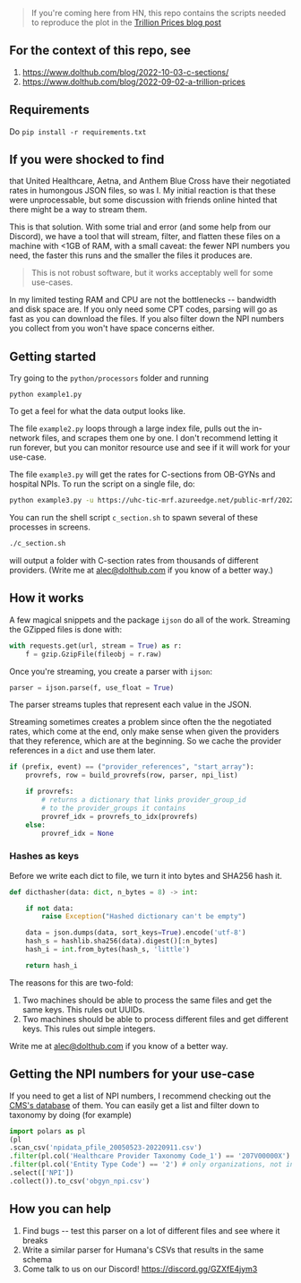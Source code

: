 > If you're coming here from HN, this repo contains the scripts needed to reproduce the plot in the [Trillion Prices blog post](https://www.dolthub.com/blog/2022-09-02-a-trillion-prices/)

## For the context of this repo, see

1. https://www.dolthub.com/blog/2022-10-03-c-sections/
1. https://www.dolthub.com/blog/2022-09-02-a-trillion-prices

## Requirements

Do 
`pip install -r requirements.txt`

## If you were shocked to find

that United Healthcare, Aetna, and Anthem Blue Cross have their negotiated rates in humongous JSON files, so was I. My initial reaction is that these were unprocessable, but some discussion with friends online hinted that there might be a way to stream them.

This is that solution. With some trial and error (and some help from our Discord), we have a tool that will stream, filter, and flatten these files on a machine with <1GB of RAM, with a small caveat: the fewer NPI numbers you need, the faster this runs and the smaller the files it produces are. 

> This is not robust software, but it works acceptably well for some use-cases. 

In my limited testing RAM and CPU are not the bottlenecks -- bandwidth and disk space are. If you only need some CPT codes, parsing will go as fast as you can download the files. If you also filter down the NPI numbers you collect from you won't have space concerns either.

## Getting started

Try going to the `python/processors` folder and running

```
python example1.py
```

To get a feel for what the data output looks like. 

The file `example2.py` loops through a large index file, pulls out the in-network files, and scrapes them one by one. I don't recommend letting it run forever, but you can monitor resource use and see if it will work for your use-case.

The file `example3.py` will get the rates for C-sections from OB-GYNs and hospital NPIs. To run the script on a single file, do:

```sh
python example3.py -u https://uhc-tic-mrf.azureedge.net/public-mrf/2022-09-01/2022-09-01_UnitedHealthcare-of-Mississippi--Inc-_Insurer_HML-75_ED_in-network-rates.json.gz -o uhc_cesarean

```

You can run the shell script `c_section.sh` to spawn several of these processes in screens.

```sh
./c_section.sh
```

will output a folder with C-section rates from thousands of different providers. (Write me at alec@dolthub.com if you know of a better way.)

## How it works

A few magical snippets and the package `ijson` do all of the work. Streaming the GZipped files is done with:

```py
with requests.get(url, stream = True) as r:
	f = gzip.GzipFile(fileobj = r.raw)
```

Once you're streaming, you create a parser with `ijson`:

```py
parser = ijson.parse(f, use_float = True)
```

The parser streams tuples that represent each value in the JSON. 

Streaming sometimes creates a problem since often the the negotiated rates, which come at the end, only make sense when given the providers that they reference, which are at the beginning. So we cache the provider references in a `dict` and use them later.

```py
if (prefix, event) == ("provider_references", "start_array"):
    provrefs, row = build_provrefs(row, parser, npi_list)

    if provrefs:
    	# returns a dictionary that links provider_group_id
    	# to the provider_groups it contains
        provref_idx = provrefs_to_idx(provrefs)
    else:
        provref_idx = None
```

### Hashes as keys

Before we write each dict to file, we turn it into bytes and SHA256 hash it.

```py
def dicthasher(data: dict, n_bytes = 8) -> int:

	if not data:
		raise Exception("Hashed dictionary can't be empty")

	data = json.dumps(data, sort_keys=True).encode('utf-8')
	hash_s = hashlib.sha256(data).digest()[:n_bytes]
	hash_i = int.from_bytes(hash_s, 'little')

	return hash_i
```

The reasons for this are two-fold:

1. Two machines should be able to process the same files and get the same keys. This rules out UUIDs.
2. Two machines should be able to process different files and get different keys. This rules out simple integers.

Write me at alec@dolthub.com if you know of a better way.

## Getting the NPI numbers for your use-case

If you need to get a list of NPI numbers, I recommend checking out the [CMS's database](https://www.cms.gov/Regulations-and-Guidance/Administrative-Simplification/NationalProvIdentStand/DataDissemination
) of them. You can easily get a list and filter down to taxonomy by doing (for example)

```py
import polars as pl
(pl
.scan_csv('npidata_pfile_20050523-20220911.csv')
.filter(pl.col('Healthcare Provider Taxonomy Code_1') == '207V00000X') # OB/GYNs
.filter(pl.col('Entity Type Code') == '2') # only organizations, not individuals
.select(['NPI'])
.collect()).to_csv('obgyn_npi.csv')
```

## How you can help

1. Find bugs -- test this parser on a lot of different files and see where it breaks
2. Write a similar parser for Humana's CSVs that results in the same schema
3. Come talk to us on our Discord! https://discord.gg/GZXfE4jym3